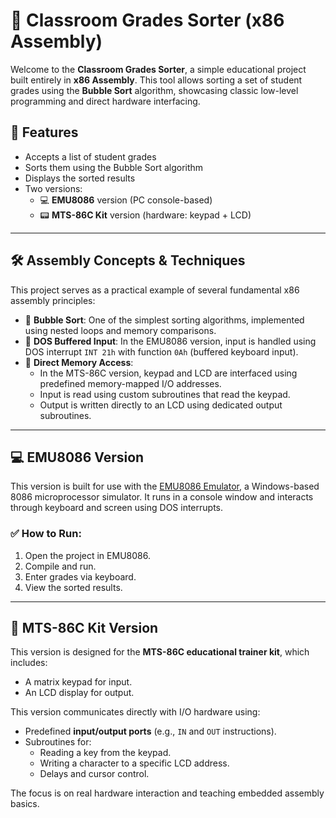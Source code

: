 # 🧮 Classroom Grades Sorter (x86 Assembly)

Welcome to the **Classroom Grades Sorter**, a simple educational project built entirely in **x86 Assembly**. This tool allows sorting a set of student grades using the **Bubble Sort** algorithm, showcasing classic low-level programming and direct hardware interfacing.

## 🚀 Features
- Accepts a list of student grades
- Sorts them using the Bubble Sort algorithm
- Displays the sorted results
- Two versions:
  - 💻 **EMU8086** version (PC console-based)
  - 📟 **MTS-86C Kit** version (hardware: keypad + LCD)

---

## 🛠️ Assembly Concepts & Techniques

This project serves as a practical example of several fundamental x86 assembly principles:

- 🧠 **Bubble Sort**: One of the simplest sorting algorithms, implemented using nested loops and memory comparisons.
- 🎯 **DOS Buffered Input**: In the EMU8086 version, input is handled using DOS interrupt `INT 21h` with function `0Ah` (buffered keyboard input).
- 🔧 **Direct Memory Access**:
  - In the MTS-86C version, keypad and LCD are interfaced using predefined memory-mapped I/O addresses.
  - Input is read using custom subroutines that read the keypad.
  - Output is written directly to an LCD using dedicated output subroutines.

---

## 💻 EMU8086 Version

This version is built for use with the [EMU8086 Emulator](https://emu8086-microprocessor-emulator.en.softonic.com/), a Windows-based 8086 microprocessor simulator. It runs in a console window and interacts through keyboard and screen using DOS interrupts.

### ✅ How to Run:
1. Open the project in EMU8086.
2. Compile and run.
3. Enter grades via keyboard.
4. View the sorted results.

---

## 🧰 MTS-86C Kit Version

This version is designed for the **MTS-86C educational trainer kit**, which includes:
- A matrix keypad for input.
- An LCD display for output.

This version communicates directly with I/O hardware using:
- Predefined **input/output ports** (e.g., `IN` and `OUT` instructions).
- Subroutines for:
  - Reading a key from the keypad.
  - Writing a character to a specific LCD address.
  - Delays and cursor control.

The focus is on real hardware interaction and teaching embedded assembly basics.


